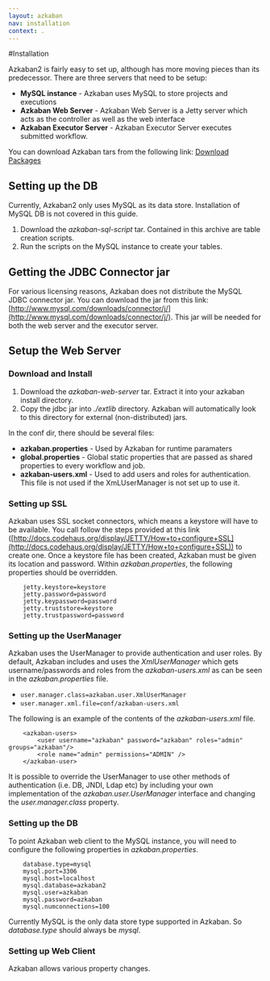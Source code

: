 ```yaml
---
layout: azkaban
nav: installation
context: .
---
```


#Installation

Azkaban2 is fairly easy to set up, although has more moving pieces than its predecessor. There are three servers that need to be setup:
* **MySQL instance** - Azkaban uses MySQL to store projects and executions
* **Azkaban Web Server** - Azkaban Web Server is a Jetty server which acts as the controller as well as the web interface
* **Azkaban Executor Server** - Azkaban Executor Server executes submitted workflow.

You can download Azkaban tars from the following link: [Download Packages](downloads.html)

## Setting up the DB
Currently, Azkaban2 only uses MySQL as its data store. Installation of MySQL DB is not covered in this guide. 
1. Download the _azkaban-sql-script_ tar. Contained in this archive are table creation scripts.
2. Run the scripts on the MySQL instance to create your tables.

## Getting the JDBC Connector jar
For various licensing reasons, Azkaban does not distribute the MySQL JDBC connector jar. You can download the jar from this link: [http://www.mysql.com/downloads/connector/j/](http://www.mysql.com/downloads/connector/j/). 
This jar will be needed for both the web server and the executor server.

## Setup the Web Server
### Download and Install
1. Download the _azkaban-web-server_ tar. Extract it into your azkaban install directory.
2. Copy the jdbc jar into _./extlib_ directory. Azkaban will automatically look to this directory for external (non-distributed) jars.

In the conf dir, there should be several files:
* **azkaban.properties** - Used by Azkaban for runtime paramaters
* **global.properties** - Global static properties that are passed as shared properties to every workflow and job.
* **azkaban-users.xml** - Used to add users and roles for authentication. This file is not used if the XmLUserManager is not set up to use it.

### Setting up SSL
Azkaban uses SSL socket connectors, which means a keystore will have to be available. You call follow the steps provided at this link ([http://docs.codehaus.org/display/JETTY/How+to+configure+SSL](http://docs.codehaus.org/display/JETTY/How+to+configure+SSL)) to create one.
Once a keystore file has been created, Azkaban must be given its location and password. Within _azkaban.properties_, the following properties should be overridden.
````
    jetty.keystore=keystore
    jetty.password=password
    jetty.keypassword=password
    jetty.truststore=keystore
    jetty.trustpassword=password
````

### Setting up the UserManager
Azkaban uses the UserManager to provide authentication and user roles.
By default, Azkaban includes and uses the _XmlUserManager_ which gets username/passwords and roles from the _azkaban-users.xml_ as can be seen in the _azkaban.properties_ file.
* `user.manager.class=azkaban.user.XmlUserManager`
* `user.manager.xml.file=conf/azkaban-users.xml`

The following is an example of the contents of the _azkaban-users.xml_ file.
````
	<azkaban-users>    
		<user username="azkaban" password="azkaban" roles="admin" groups="azkaban"/>    
		<role name="admin" permissions="ADMIN" />    
	</azkaban-user>    
````
It is possible to override the UserManager to use other methods of authentication (i.e. DB, JNDI, Ldap etc) by including your own implementation of the _azkaban.user.UserManager_ interface and changing the _user.manager.class_ property.

### Setting up the DB
To point Azkaban web client to the MySQL instance, you will need to configure the following properties in _azkaban.properties_.

````
    database.type=mysql
    mysql.port=3306
    mysql.host=localhost
    mysql.database=azkaban2
    mysql.user=azkaban
    mysql.password=azkaban
    mysql.numconnections=100
````
Currently MySQL is the only data store type supported in Azkaban. So _database.type_ should always be _mysql_.

### Setting up Web Client
Azkaban allows various property changes. 